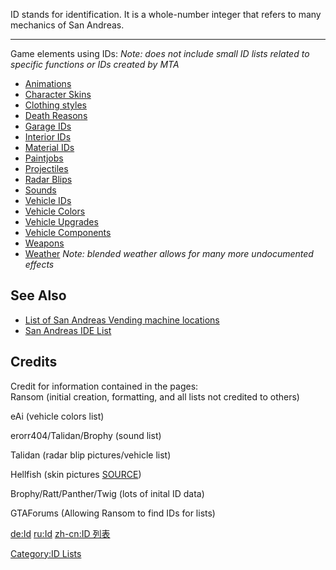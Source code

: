 ID stands for identification. It is a whole-number integer that refers to many mechanics of San Andreas.

------------------------------------------------------------------------

Game elements using IDs: *Note: does not include small ID lists related to specific functions or IDs created by MTA*

-   [Animations](/docs/animations.md "wikilink")
-   [Character Skins](/docs/character_skins.md "wikilink")
-   [Clothing styles](/docs/cj_clothes.md "wikilink")
-   [Death Reasons](/docs/death_reasons.md "wikilink")
-   [Garage IDs](/docs/garage.md "wikilink")
-   [Interior IDs](/docs/interior_ids.md "wikilink")
-   [Material IDs](/docs/material_ids.md "wikilink")
-   [Paintjobs](/docs/paintjob.md "wikilink")
-   [Projectiles](/docs/projectiles.md "wikilink")
-   [Radar Blips](/docs/radar_blips.md "wikilink")
-   [Sounds](/docs/sounds.md "wikilink")
-   [Vehicle IDs](/docs/vehicle_ids.md "wikilink")
-   [Vehicle Colors](/docs/vehicle_colors.md "wikilink")
-   [Vehicle Upgrades](/docs/vehicle_upgrades.md "wikilink")
-   [Vehicle Components](/docs/vehicle_components.md "wikilink")
-   [Weapons](/docs/weapons.md "wikilink")
-   [Weather](/docs/weather.md "wikilink") *Note: blended weather allows for many more undocumented effects*

See Also
--------

-   [List of San Andreas Vending machine locations](/docs/vending.md "wikilink")
-   [San Andreas IDE List](/docs/ide_list.md "wikilink")

Credits
-------

Credit for information contained in the pages:  
Ransom (initial creation, formatting, and all lists not credited to others)

eAi (vehicle colors list)

erorr404/Talidan/Brophy (sound list)

Talidan (radar blip pictures/vehicle list)

Hellfish (skin pictures [SOURCE](http://www.gtaforums.com/index.php?showtopic=205220))

Brophy/Ratt/Panther/Twig (lots of inital ID data)

GTAForums (Allowing Ransom to find IDs for lists)

[de:Id](/docs/de:id.md "wikilink") [ru:Id](/ru:Id.md "wikilink") [zh-cn:ID 列表](/zh-cn:ID_列表.md "wikilink")

[Category:ID Lists](/docs/category:id_lists.md "wikilink")
